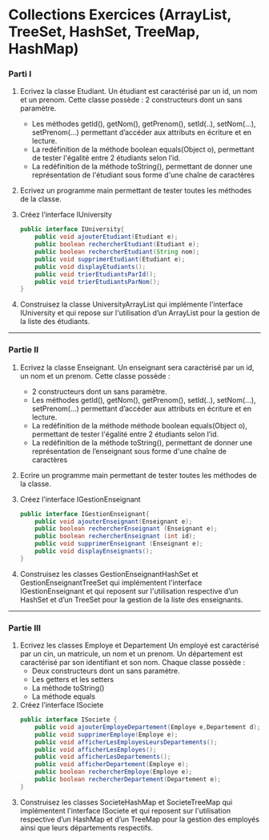 # Collections Exercices (ArrayList, TreeSet, HashSet, TreeMap, HashMap)

### Parti I

1. Ecrivez la classe Etudiant. Un étudiant est caractérisé par un id, un nom et un prenom. Cette classe possède :
2 constructeurs dont un sans paramètre.
    * Les méthodes getId(), getNom(), getPrenom(), setId(..), setNom(...), setPrenom(...) permettant d’accéder aux attributs en écriture et en lecture.
    * La redéfinition de la méthode boolean equals(Object o), permettant de tester l'égalité entre 2 étudiants selon l’id.
    * La redéfinition de la méthode toString(), permettant de donner une représentation de l'étudiant sous forme d'une chaîne de caractères

2. Ecrivez un programme main permettant de tester toutes les méthodes de la classe.
3. Créez l’interface IUniversity
    ```Java
    public interface IUniversity{
        public void ajouterEtudiant(Etudiant e);
        public boolean rechercherEtudiant(Etudiant e);
        public boolean rechercherEtudiant(String nom);
        public void supprimerEtudiant(Etudiant e);
        public void displayEtudiants();
        public void trierEtudiantsParId();
        public void trierEtudiantsParNom();
    }
    ```
4. Construisez la classe UniversityArrayList qui implémente l'interface IUniversity et qui repose sur l'utilisation d’un ArrayList pour la gestion de la liste des étudiants.

---
 ### Partie II

 1. Ecrivez la classe Enseignant. Un enseignant sera caractérisé par un id, un nom et un prenom. Cette classe possède :
    * 2 constructeurs dont un sans paramètre.
    * Les méthodes getId(), getNom(), getPrenom(), setId(..), setNom(...), setPrenom(...) permettant d’accéder aux attributs en écriture et en lecture.
    * La redéfinition de la méthode méthode boolean equals(Object o), permettant de tester l'égalité entre 2 étudiants selon l’id.
    * La redéfinition de la méthode toString(), permettant de donner une représentation de l’enseignant sous forme d'une chaîne de caractères

2. Ecrire un programme main permettant de tester toutes les méthodes de la classe.
3. Créez l’interface IGestionEnseignant
    ```java
    public interface IGestionEnseignant{
        public void ajouterEnseignant(Enseignant e);
        public boolean rechercherEnseignant (Enseignant e);
        public boolean rechercherEnseignant (int id);
        public void supprimerEnseignant (Enseignant e);
        public void displayEnseignants();
    }
    ```

4. Construisez les classes GestionEnseignantHashSet et GestionEnseignantTreeSet qui implémentent l'interface IGestionEnseignant et qui reposent sur l'utilisation respective d’un HashSet et d’un TreeSet pour la gestion de la liste des enseignants.

---
### Partie III

1. Ecrivez les classes Employe et Departement Un employé est caractérisé par un cin, un matricule, un nom et un prenom. Un département est caractérisé par son identifiant et son nom. Chaque classe possède :
    * Deux constructeurs dont un sans paramètre.
    * Les getters et les setters
    * La méthode toString()
    * La méthode equals
2. Créez l’interface ISociete
    ```java
    public interface ISociete {
        public void ajouterEmployeDepartement(Employe e,Departement d);
        public void supprimerEmploye(Employe e);
        public void afficherLesEmployesLeursDepartements();
        public void afficherLesEmployes();
        public void afficherLesDepartements();
        public void afficherDepartement(Employe e);
        public boolean rechercherEmploye(Employe e);
        public boolean rechercherDepartement(Departement e);
    }
    ```
3. Construisez les classes SocieteHashMap et SocieteTreeMap qui implémentent l'interface ISociete et qui reposent sur l'utilisation respective d’un HashMap et d’un TreeMap pour la gestion des employés ainsi que leurs départements respectifs.